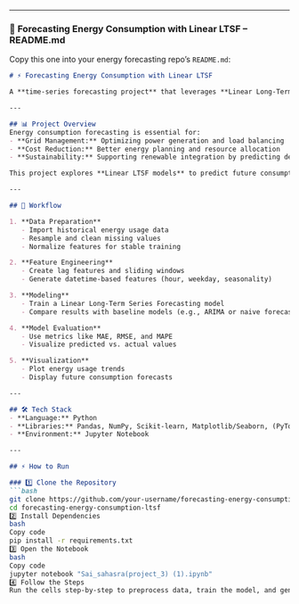 
---

### 📌 **Forecasting Energy Consumption with Linear LTSF – README.md**  
Copy this one into your energy forecasting repo’s `README.md`:  

```markdown
# ⚡ Forecasting Energy Consumption with Linear LTSF  

A **time-series forecasting project** that leverages **Linear Long-Term Series Forecasting (LTSF)** models to predict future energy consumption patterns based on historical power usage data. This project demonstrates data preprocessing, model training, evaluation, and visualization of predictions for better decision-making and energy resource management.  

---

## 📊 Project Overview  
Energy consumption forecasting is essential for:  
- **Grid Management:** Optimizing power generation and load balancing  
- **Cost Reduction:** Better energy planning and resource allocation  
- **Sustainability:** Supporting renewable integration by predicting demand  

This project explores **Linear LTSF models** to predict future consumption over multiple time steps, providing a reliable and interpretable solution.  

---

## 🧠 Workflow  

1. **Data Preparation**  
   - Import historical energy usage data  
   - Resample and clean missing values  
   - Normalize features for stable training  

2. **Feature Engineering**  
   - Create lag features and sliding windows  
   - Generate datetime-based features (hour, weekday, seasonality)  

3. **Modeling**  
   - Train a Linear Long-Term Series Forecasting model  
   - Compare results with baseline models (e.g., ARIMA or naive forecasts)  

4. **Model Evaluation**  
   - Use metrics like MAE, RMSE, and MAPE  
   - Visualize predicted vs. actual values  

5. **Visualization**  
   - Plot energy usage trends  
   - Display future consumption forecasts  

---

## 🛠️ Tech Stack  
- **Language:** Python  
- **Libraries:** Pandas, NumPy, Scikit-learn, Matplotlib/Seaborn, (PyTorch/Keras if used)  
- **Environment:** Jupyter Notebook  

---

## ⚡ How to Run  

### 1️⃣ Clone the Repository  
```bash
git clone https://github.com/your-username/forecasting-energy-consumption-ltsf.git
cd forecasting-energy-consumption-ltsf
2️⃣ Install Dependencies
bash
Copy code
pip install -r requirements.txt
3️⃣ Open the Notebook
bash
Copy code
jupyter notebook "Sai_sahasra(project_3) (1).ipynb"
4️⃣ Follow the Steps
Run the cells step-by-step to preprocess data, train the model, and generate forecasts.
